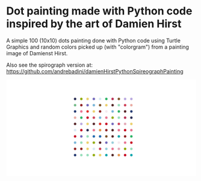 # Dot painting made with Python code inspired by the art of Damien Hirst
A simple 100 (10x10) dots painting done with Python code using Turtle Graphics and random colors picked up (with "colorgram") from a painting image of Damienst Hirst. 

Also see the spirograph version at: https://github.com/andrebadini/damienHirstPythonSpireographPainting

![alt text](https://github.com/andrebadini/Damien-Hirst-Python-Dot-Paint/blob/master/python_damien_hirst_dot_paint.jpg)
